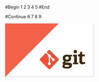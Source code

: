 #Begin
1
2
3
4
5
#End

#Continue
6
7
8
9

![alt text](https://github.com/thanhnguyen-intek/myDemoProject/blob/master/index.png)

